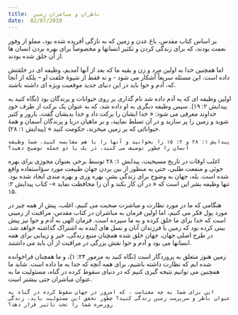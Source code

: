 ```yaml
---
title:  ناظران و مباشران زمین
date:  02/07/2019
---
```


بر اساس کتاب مقدس، باغ عدن و زمین که به تازگی آفریده شده بود، مملو از وفور نعمت بودند، که برای زندگی کردن و تکثیر انسانها و مخصوصاً برای بهره بردن انسان ها از آن خلق شده بودند.

اما همچنین خدا به اولین مرد و زن و بقیه ما که بعد از آنها آمدیم، وظیفه ای در خلقتش داده است. این مسئله سریعاً آشکار می شود - و نه فقط از شیوهٔ خلقت او – بلکه از آنجا که، آدم و حوا باید در این دنیای جدید موقعیت ویژه ای داشته باشند.

اولین وظیفه ای که به آدم داده شد نام گذاری بر روی حیوانات و پرندگان بود (نگاه کنید به پیدایش ۲: ۱۹). سپس وظیفه دیگری به او داده شد، که به عنوان یک برکت از طرف خودِ خداوند معرفی می شود: « خدا ایشان را برکت داد و خدا بدیشان گفت، بارور و کثیر شوید و زمین را پر سازید و در آن تسلط نمایید، و بر ماهیان دریا و پرندگان آسمان و همۀ حیواناتی که بر زمین میخزند، حکومت کنید » (پیدایش ۱: ۲۸).

`پیدایش ۱: ۲۸ و ۲: ۱۵ را بخوانید و آنها را با هم مقایسه کنید. شما وظیفه انسان را چطور توصیف می کنید، در یک یا دو جمله توضیح دهید؟`

اغلب اوقات در تاریخ مسیحیت، پیدایش ۱: ۲۸ توسط برخی بعنوان مجوزی برای بهره جوئی و منفعت طلبی، حتی به منظور از بین بردن جهان طبیعت مورد سؤاستفاده واقع شده است. بله، جهان به وضوح برای زندگی بشر، بهره وری و بهره مندی ایجاد شده بود. تنها وظیفه بشر این است که « در آن کار بکند و آن را محافظت نماید »- کتاب پیدایش ۲: ۱۵.

هنگامی که ما در مورد نظارت و مباشرت صحبت می کنیم، اغلب، پیش از همه چیز در مورد پول فکر می کنیم، اما اولین فرمان به مباشران در کتاب مقدس، مراقبت از زمینی است که خدا برای ما خلق کرده و به ما سپرده است. فرمان الهی به آدم و حوا نیز پیش بینی کرده بود که زمین با فرزندان آنان و نسل های آینده به اشتراک گذاشته خواهد شد. در طرح اصلی جهان، جهان خلق شده همچنان منبع زندگی، خیر و زیبایی برای همه انسانها می بود و آدم و حوا نقش بزرگی در مراقبت از آن باید می داشتند.

زمین هنوز متعلق به پروردگار است (نگاه کنید به مزمور ۲۴: ۱)، و ما همچنان فراخوانده شده ایم که نظارت داشته باشیم، برای همه آنچه که خدا به ما داده است. شاید ما همچنین می توانیم نتیجه گیری کنیم که در دنیای سقوط کرده در گناه، مسئولیت ما به عنوان مباشران حتی بیشتر است.

`این برای شما به چه معناست ، که امروز در جهان سقوط کرده در گناه به عنوان ناظر و سرپرست زمین زندگی کنید؟ چطور تحقق این مسئولیت باید، زندگی روزمره شما را تحت تاثیر قرار دهد؟`